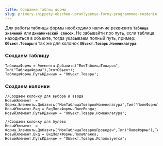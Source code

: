 ```yaml
---
title: Создание таблиц формы
slug: primery-snippety-obschee-upravlyaemye-formy-programmnoe-sozdanie-elementov-formy/sozdanie-tablits-formy
---
```

Для работы таблицы формы необходимо наличие реквизита **`Таблица значений`** или **`Динамический список`**. Не забывайти про путь, если таблица находиться в объекте, тогда указываем полный путь, пример: **`Объект.Товары`** и так же для колонок **`Объект.Товары.Номенклатура`**.

### Создаем таблицу
```bsl
ТаблицаФормы = Элементы.Добавить("МояТаблицаТоваров", Тип("ТаблицаФормы"),ЭтотОбъект);
ТаблицаФормы.ПутьКДанным = "Объект.Товары";
```

### Создаем колонки
```bsl
//Создаем колонку для выбора и ввода
НовыйЭлемент  = Форма.Элементы.Добавить("МояТаблицаТоваровНоменклатура",Тип("ПолеФормы"),ТаблицаФормы);
НовыйЭлемент.Вид = ВидПоляФормы.ПолеВвода;      
НовыйЭлемент.ПутьКДанным = "Объект.Товары.Номенклатура";

//Создаем колонку для булево
НовыйЭлемент  = Форма.Элементы.Добавить("МояТаблицаТоваровПроведен",Тип("ПолеФормы"),ТаблицаФормы);
НовыйЭлемент.Вид = ВидПоляФормы.ПолеФлажка;      
НовыйЭлемент.ПутьКДанным = "Объект.Товары.Используется";
```